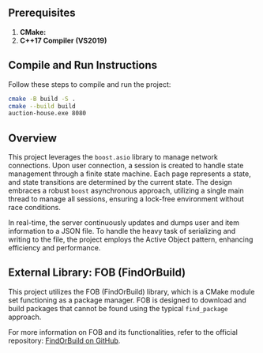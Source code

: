 ## Prerequisites

1. **CMake:**
2. **C++17 Compiler (VS2019)** 

## Compile and Run Instructions

Follow these steps to compile and run the project:
```sh
cmake -B build -S .
cmake --build build
auction-house.exe 8080
``````

## Overview

This project leverages the `boost.asio` library to manage network connections. Upon user connection, a session is created to handle state management through a finite state machine. Each page represents a state, and state transitions are determined by the current state. The design embraces a robust `boost` asynchronous approach, utilizing a single main thread to manage all sessions, ensuring a lock-free environment without race conditions.

In real-time, the server continuously updates and dumps user and item information to a JSON file. To handle the heavy task of serializing and writing to the file, the project employs the Active Object pattern, enhancing efficiency and performance.

## External Library: FOB (FindOrBuild)

This project utilizes the FOB (FindOrBuild) library, which is a CMake module set functioning as a package manager. FOB is designed to download and build packages that cannot be found using the typical `find_package` approach.

For more information on FOB and its functionalities, refer to the official repository: [FindOrBuild on GitHub](https://github.com/misoboute/findorbuild).
